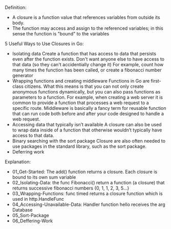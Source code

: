 Definition:
- A closure is a function value that references variables from outside its body.
- The function may access and assign to the referenced variables; in this sense the function is "bound" to the variables

5 Useful Ways to Use Closures in Go:
- Isolating data
    Create a function that has access to data that persists even after the function exists.
    Don't want anyone else to have access to that data (so they can't accidentially change it)
    For example, count how many times the function has been called, or create a fibonacci number generator
- Wrapping functions and creating middleware
    Functions in Go are first-class citizens. What this means is that you can not only create anonymous functions dynamically, but you can also pass functions as parameters to a function. For example, when creating a web server it is common to provide a function that processes a web request to a specific route.
    Middleware is basically a fancy term for reusable function that can run code both before and after your code designed to handle a web request.
- Accessing data that typically isn’t available
    A closure can also be used to wrap data inside of a function that otherwise wouldn’t typically have access to that data.
- Binary searching with the sort package
    Closure are also often needed to use packages in the standard library, such as the sort package.
- Deferring work

Explanation:
- 01_Get-Started: The add() function returns a closure. Each closure is bound to its own sum variable
- 02_Isolating-Data: the func Fibonacci() return a function (a closure) that returns successive fibonacci numbers {0, 1, 1, 2, 3, 5...}
- 03_Wrapping-Functions: func timed returns a closure function which is used in http.HandleFunc
- 04_Accessing-Unavailable-Data: Handler function hello receives the arg Database
- 05_Sort-Package
- 06_Deffering-Work